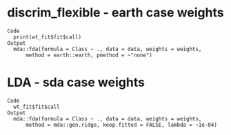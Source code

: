 # discrim_flexible - earth case weights

    Code
      print(wt_fit$fit$call)
    Output
      mda::fda(formula = Class ~ ., data = data, weights = weights, 
          method = earth::earth, pmethod = ~"none")

# LDA - sda case weights

    Code
      wt_fit$fit$call
    Output
      mda::fda(formula = Class ~ ., data = data, weights = weights, 
          method = mda::gen.ridge, keep.fitted = FALSE, lambda = ~1e-04)

